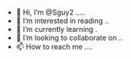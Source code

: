 - 👋 Hi, I’m @Sguy2 .....
- 👀 I’m interested in reading ..
- 🌱 I’m currently learning .
- 💞️ I’m looking to collaborate on ..
- 📫 How to reach me ....

<!---
Sguy2/Sguy2 is a ✨ special ✨ repository because its `README.md` (this file) appears on your GitHub profile.
You can click the Preview link to take a look at your changes.
--->
